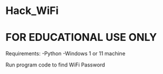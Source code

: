 # Hack_WiFi

# FOR EDUCATIONAL USE ONLY

Requirements:
-Python
-Windows 1 or 11 machine

Run program code to find WiFi Password 
